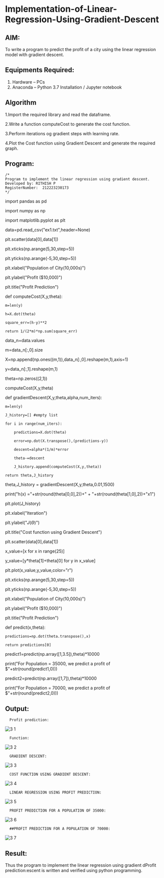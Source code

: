 # Implementation-of-Linear-Regression-Using-Gradient-Descent

## AIM:
To write a program to predict the profit of a city using the linear regression model with gradient descent.

## Equipments Required:
1. Hardware – PCs
2. Anaconda – Python 3.7 Installation / Jupyter notebook

## Algorithm
1.Import the required library and read the dataframe.

2.Write a function computeCost to generate the cost function.

3.Perform iterations og gradient steps with learning rate.

4.Plot the Cost function using Gradient Descent and generate the required graph.
   

## Program:
```
/*
Program to implement the linear regression using gradient descent.
Developed by: RITHISH P
RegisterNumber:  212223230173
*/
```
import pandas as pd

import numpy as np

import matplotlib.pyplot as plt

data=pd.read_csv("ex1.txt",header=None)

plt.scatter(data[0],data[1])

plt.xticks(np.arange(5,30,step=5))

plt.yticks(np.arange(-5,30,step=5))

plt.xlabel("Population of City(10,000s)")

plt.ylabel("Profit ($10,000)")

plt.title("Profit Prediction")


def computeCost(X,y,theta):

    m=len(y) 
    
    h=X.dot(theta) 
    
    square_err=(h-y)**2
    
    return 1/(2*m)*np.sum(square_err) 


data_n=data.values

m=data_n[:,0].size

X=np.append(np.ones((m,1)),data_n[:,0].reshape(m,1),axis=1)

y=data_n[:,1].reshape(m,1)

theta=np.zeros((2,1))

computeCost(X,y,theta) 


def gradientDescent(X,y,theta,alpha,num_iters):

    m=len(y)
    
    J_history=[] #empty list
    
    for i in range(num_iters):
    
        predictions=X.dot(theta)
        
        error=np.dot(X.transpose(),(predictions-y))
        
        descent=alpha*(1/m)*error
        
        theta-=descent
        
        J_history.append(computeCost(X,y,theta))
        
    return theta,J_history


theta,J_history = gradientDescent(X,y,theta,0.01,1500)

print("h(x) ="+str(round(theta[0,0],2))+" + "+str(round(theta[1,0],2))+"x1")


plt.plot(J_history)

plt.xlabel("Iteration")

plt.ylabel("$J(\Theta)$")

plt.title("Cost function using Gradient Descent")


plt.scatter(data[0],data[1])

x_value=[x for x in range(25)]

y_value=[y*theta[1]+theta[0] for y in x_value]

plt.plot(x_value,y_value,color="r")

plt.xticks(np.arange(5,30,step=5))

plt.yticks(np.arange(-5,30,step=5))

plt.xlabel("Population of City(10,000s)")

plt.ylabel("Profit ($10,000)")

plt.title("Profit Prediction")


def predict(x,theta):

    predictions=np.dot(theta.transpose(),x)
    
    return predictions[0]


predict1=predict(np.array([1,3.5]),theta)*10000

print("For Population = 35000, we predict a profit of $"+str(round(predict1,0)))


predict2=predict(np.array([1,7]),theta)*10000

print("For Population = 70000, we predict a profit of $"+str(round(predict2,0)))
## Output:
      Profit prediction:
![3 1](https://github.com/RITHISHlearn/Implementation-of-Linear-Regression-Using-Gradient-Descent/assets/145446645/7ab9e05a-d9c0-4194-b6f6-b9e5daad6511)

      Function:
![3 2](https://github.com/RITHISHlearn/Implementation-of-Linear-Regression-Using-Gradient-Descent/assets/145446645/aeb0af67-1be1-4c84-bff6-4b8b2dd4af43)

      GRADIENT DESCENT:
![3 3](https://github.com/RITHISHlearn/Implementation-of-Linear-Regression-Using-Gradient-Descent/assets/145446645/576bbcdc-500a-49c4-bed5-9015777b7a78)

      COST FUNCTION USING GRADIENT DESCENT:
![3 4](https://github.com/RITHISHlearn/Implementation-of-Linear-Regression-Using-Gradient-Descent/assets/145446645/ae66ffd8-23ea-4d7f-bfcc-b39e8f5d62fe)

      LINEAR REGRESSION USING PROFIT PREDICTION:
![3 5](https://github.com/RITHISHlearn/Implementation-of-Linear-Regression-Using-Gradient-Descent/assets/145446645/492b1e0d-aaef-4852-b30a-9c187a64c44b)

      
      PROFIT PREDICTION FOR A POPULATION OF 35000:
![3 6](https://github.com/RITHISHlearn/Implementation-of-Linear-Regression-Using-Gradient-Descent/assets/145446645/5fb72ad1-4249-4806-bdab-941d725ad171)

      ##PROFIT PREDICTION FOR A POPULATION OF 70000:
![3 7](https://github.com/RITHISHlearn/Implementation-of-Linear-Regression-Using-Gradient-Descent/assets/145446645/8c636f8b-b418-4af7-bb3a-2c1487fe5ce8)


## Result:
Thus the program to implement the linear regression using gradient dProfit prediction:escent is written and verified using python programming.
